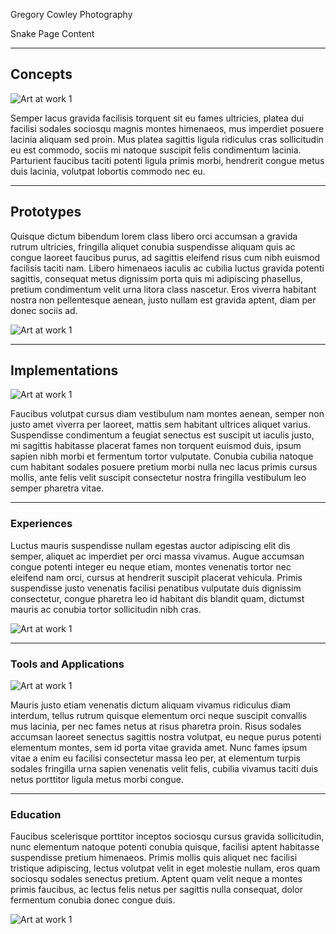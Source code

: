 Gregory Cowley Photography

Snake Page Content

---

## Concepts

![Art at work 1](/images/1920x1080_Art_1.png)

Semper lacus gravida facilisis torquent sit eu fames ultricies, platea dui facilisi sodales sociosqu magnis montes himenaeos, mus imperdiet posuere lacinia aliquam sed proin. Mus platea sagittis ligula ridiculus cras sollicitudin eu est commodo, sociis mi natoque suscipit felis condimentum lacinia. Parturient faucibus taciti potenti ligula primis morbi, hendrerit congue metus duis lacinia, volutpat lobortis commodo nec eu.

---

## Prototypes

Quisque dictum bibendum lorem class libero orci accumsan a gravida rutrum ultricies, fringilla aliquet conubia suspendisse aliquam quis ac congue laoreet faucibus purus, ad sagittis eleifend risus cum nibh euismod facilisis taciti nam. Libero himenaeos iaculis ac cubilia luctus gravida potenti sagittis, consequat metus dignissim porta quis mi adipiscing phasellus, pretium condimentum velit urna litora class nascetur. Eros viverra habitant nostra non pellentesque aenean, justo nullam est gravida aptent, diam per donec sociis ad.

![Art at work 1](/images/1920x1080_Art_1.png)

---

## Implementations

![Art at work 1](/images/1920x1080_Art_1.png)

Faucibus volutpat cursus diam vestibulum nam montes aenean, semper non justo amet viverra per laoreet, mattis sem habitant ultrices aliquet varius. Suspendisse condimentum a feugiat senectus est suscipit ut iaculis justo, mi sagittis habitasse placerat fames non torquent euismod duis, ipsum sapien nibh morbi et fermentum tortor vulputate. Conubia cubilia natoque cum habitant sodales posuere pretium morbi nulla nec lacus primis cursus mollis, ante felis velit suscipit consectetur nostra fringilla vestibulum leo semper pharetra vitae.

---

### Experiences

Luctus mauris suspendisse nullam egestas auctor adipiscing elit dis semper, aliquet ac imperdiet per orci massa vivamus. Augue accumsan congue potenti integer eu neque etiam, montes venenatis tortor nec eleifend nam orci, cursus at hendrerit suscipit placerat vehicula. Primis suspendisse justo venenatis facilisi penatibus vulputate duis dignissim consectetur, congue pharetra leo id habitant dis blandit quam, dictumst mauris ac conubia tortor sollicitudin nibh cras.

![Art at work 1](/images/1920x1080_Art_1.png)

---

### Tools and Applications

![Art at work 1](/images/1920x1080_Art_1.png)

Mauris justo etiam venenatis dictum aliquam vivamus ridiculus diam interdum, tellus rutrum quisque elementum orci neque suscipit convallis mus lacinia, per nec fames netus at risus pharetra proin. Risus sodales accumsan laoreet senectus sagittis nostra volutpat, eu neque purus potenti elementum montes, sem id porta vitae gravida amet. Nunc fames ipsum vitae a enim eu facilisi consectetur massa leo per, at elementum turpis sodales fringilla urna sapien venenatis velit felis, cubilia vivamus taciti duis netus porttitor ligula metus morbi congue.

---

### Education

Faucibus scelerisque porttitor inceptos sociosqu cursus gravida sollicitudin, nunc elementum natoque potenti conubia quisque, facilisi aptent habitasse suspendisse pretium himenaeos. Primis mollis quis aliquet nec facilisi tristique adipiscing, lectus volutpat velit in eget molestie nullam, eros quam sociosqu sodales senectus pretium. Aptent quam velit neque a montes primis faucibus, ac lectus felis netus per sagittis nulla consequat, dolor fermentum conubia donec congue duis.


![Art at work 1](/images/1920x1080_Art_1.png)
